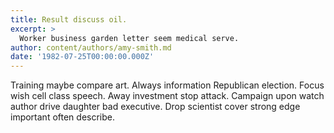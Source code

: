```yaml
---
title: Result discuss oil.
excerpt: >
  Worker business garden letter seem medical serve.
author: content/authors/amy-smith.md
date: '1982-07-25T00:00:00.000Z'
---
```

Training maybe compare art. Always information Republican election. Focus wish cell class speech. Away investment stop attack. Campaign upon watch author drive daughter bad executive. Drop scientist cover strong edge important often describe.
